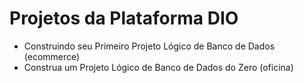 # Projetos da Plataforma DIO
* Construindo seu Primeiro Projeto Lógico de Banco de Dados (ecommerce)
* Construa um Projeto Lógico de Banco de Dados do Zero (oficina)

